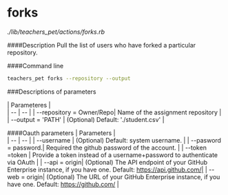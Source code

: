 # forks

*./lib/teachers_pet/actions/forks.rb*

####Description
Pull the list of users who have forked a particular repository.

####Command line
```bash
teachers_pet forks --repository --output
```

###Descriptions of parameters


| Parameteres |  
| -- | -- |
| --repository = Owner/Repo| Name of the assignment repository |
| --output = 'PATH' | (Optional) Default: './student.csv' |



####Oauth parameters
| Parameters |  
| -- | -- |
| --username | (Optional) Default: system username. |
| --pasword = password.| Required the github password of the account. |
| --token =token | Provide a token instead of a username+password to authenticate via OAuth |
| --api = origin| (Optional) The API endpoint of your GitHub Enterprise instance, if you have one. Default: https://api.github.com/|
| --web = origin| (Optional) The URL of your GitHub Enterprise instance, if you have one. Default: https://github.com/ |
